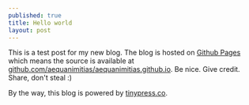 ```yaml
---
published: true
title: Hello world
layout: post
---
```

This is a test post for my new blog. The blog is hosted on [Github Pages](http://pages.github.com/) which means the source is available at [github.com/aequanimitias/aequanimitias.github.io](http://github.com/aequanimitias/aequanimitias.github.io). Be nice. Give credit. Share, don't steal :)

By the way, this blog is powered by [tinypress.co](https://tinypress.co).